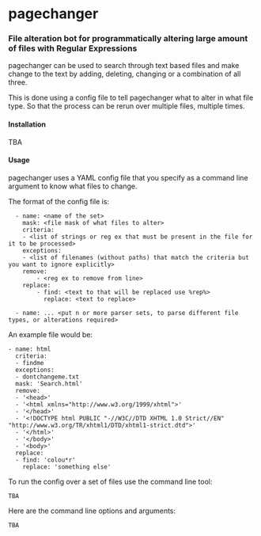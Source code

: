 # pagechanger

### File alteration bot for programmatically altering large amount of files with Regular Expressions

pagechanger can be used to search through text based files and make change to the text by adding, deleting, changing or a combination of all three.

This is done using a config file to tell pagechanger what to alter in what file type. So that the process can be rerun over multiple files, multiple times.

#### Installation

TBA

#### Usage

pagechanger uses a YAML config file that you specify as a command line argument to know what files to change.

The format of the config file is:

      - name: <name of the set>
        mask: <file mask of what files to alter>
        criteria: 
        - <list of strings or reg ex that must be present in the file for it to be processed>
        exceptions:
        - <list of filenames (without paths) that match the criteria but you want to ignore explicitly>
        remove:
            - <reg ex to remove from line>              
        replace: 
            - find: <text to that will be replaced use %rep%>
              replace: <text to replace>
                
      - name: ... <put n or more parser sets, to parse different file types, or alterations required>

An example file would be:

    - name: html
      criteria: 
      - findme
      exceptions:
      - dontchangeme.txt
      mask: 'Search.html'
      remove:
      - '<head>'
      - '<html xmlns="http://www.w3.org/1999/xhtml">'
      - '</head>'
      - '<!DOCTYPE html PUBLIC "-//W3C//DTD XHTML 1.0 Strict//EN" "http://www.w3.org/TR/xhtml1/DTD/xhtml1-strict.dtd">'
      - '</html>'
      - '</body>'
      - '<body>'
      replace:
      - find: 'colou*r'
        replace: 'something else'

To run the config over a set of files use the command line tool:

    TBA
    
Here are the command line options and arguments:

    TBA